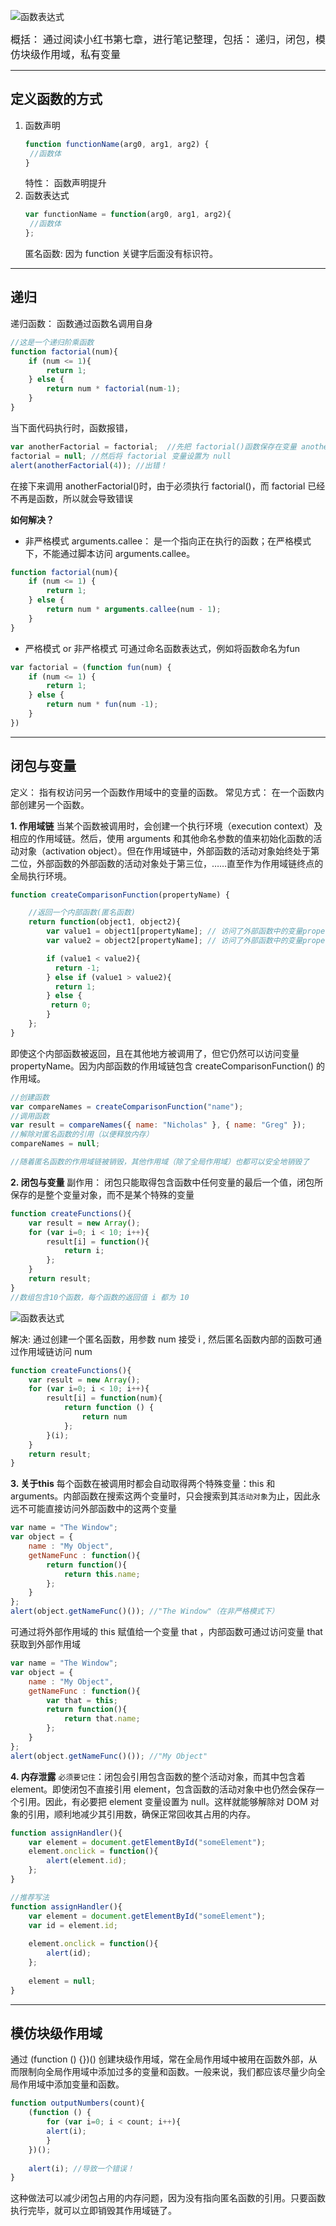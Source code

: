 
![函数表达式](函数表达式/1.png)

<font face="微软雅黑" size="3">概括： 通过阅读小红书第七章，进行笔记整理，包括： 递归，闭包，模仿块级作用域，私有变量</font> 
<!-- more -->

***
## 定义函数的方式
1. 函数声明
	```js
	function functionName(arg0, arg1, arg2) {
	 //函数体
	} 
	```
	特性： 函数声明提升
2. 函数表达式
	```js
	var functionName = function(arg0, arg1, arg2){
	 //函数体
	}; 
	```
	匿名函数: 因为 function 关键字后面没有标识符。

***
## 递归
递归函数： 函数通过函数名调用自身

```js
//这是一个递归阶乘函数
function factorial(num){
    if (num <= 1){
        return 1;
    } else {
        return num * factorial(num-1);
    }
} 
```
当下面代码执行时，函数报错， 
```js
var anotherFactorial = factorial;  //先把 factorial()函数保存在变量 anotherFactorial 中
factorial = null; //然后将 factorial 变量设置为 null
alert(anotherFactorial(4)); //出错！
```
在接下来调用 anotherFactorial()时，由于必须执行 factorial()，而 factorial 已经不再是函数，所以就会导致错误

**如何解决？**

* 非严格模式
arguments.callee： 是一个指向正在执行的函数；在严格模式下，不能通过脚本访问 arguments.callee。
```js
function factorial(num){
    if (num <= 1) {
        return 1;
    } else {
        return num * arguments.callee(num - 1);
    }
}
```
* 严格模式 or 非严格模式
可通过命名函数表达式，例如将函数命名为fun
```js
var factorial = (function fun(num) {
    if (num <= 1) {
        return 1;
    } else {
        return num * fun(num -1);
    }
})
```

***
## 闭包与变量
定义： 指有权访问另一个函数作用域中的变量的函数。
常见方式： 在一个函数内部创建另一个函数。

**1. 作用域链**
当某个函数被调用时，会创建一个执行环境（execution context）及相应的作用域链。然后，使用 arguments 和其他命名参数的值来初始化函数的活动对象（activation object）。但在作用域链中，外部函数的活动对象始终处于第二位，外部函数的外部函数的活动对象处于第三位，……直至作为作用域链终点的全局执行环境。
```js
function createComparisonFunction(propertyName) {

    //返回一个内部函数(匿名函数)
    return function(object1, object2){
        var value1 = object1[propertyName]; // 访问了外部函数中的变量propertyName
        var value2 = object2[propertyName]; // 访问了外部函数中的变量propertyName

        if (value1 < value2){
          return -1;
        } else if (value1 > value2){
          return 1;
        } else {
         return 0;
        }
    };
} 
```
即使这个内部函数被返回，且在其他地方被调用了，但它仍然可以访问变量 propertyName。因为内部函数的作用域链包含 createComparisonFunction() 的作用域。

```js
//创建函数
var compareNames = createComparisonFunction("name");
//调用函数
var result = compareNames({ name: "Nicholas" }, { name: "Greg" });
//解除对匿名函数的引用（以便释放内存）
compareNames = null; 

//随着匿名函数的作用域链被销毁，其他作用域（除了全局作用域）也都可以安全地销毁了
```

**2. 闭包与变量**
副作用： 闭包只能取得包含函数中任何变量的最后一个值，闭包所保存的是整个变量对象，而不是某个特殊的变量
```js
function createFunctions(){
    var result = new Array();
    for (var i=0; i < 10; i++){
        result[i] = function(){
            return i;
        };
    }
    return result;
} 
//数组包含10个函数，每个函数的返回值 i 都为 10
```
![函数表达式](函数表达式/2.jpg)

解决: 通过创建一个匿名函数，用参数 num 接受 i , 然后匿名函数内部的函数可通过作用域链访问 num
```js
function createFunctions(){
    var result = new Array();
    for (var i=0; i < 10; i++){
        result[i] = function(num){
            return function () {
                return num
            };
        }(i);
    }
    return result;
} 
```


**3. 关于this**
每个函数在被调用时都会自动取得两个特殊变量：this 和 arguments。内部函数在搜索这两个变量时，只会搜索到其`活动对象`为止，因此永远不可能直接访问外部函数中的这两个变量
```js
var name = "The Window";
var object = {
    name : "My Object",
    getNameFunc : function(){
        return function(){
            return this.name;
        };
    }
};
alert(object.getNameFunc()()); //"The Window"（在非严格模式下）
```

可通过将外部作用域的 this 赋值给一个变量 that ，内部函数可通过访问变量 that 获取到外部作用域
```js
var name = "The Window";
var object = {
    name : "My Object",
    getNameFunc : function(){
        var that = this; 
        return function(){
            return that.name;
        };
    }
};
alert(object.getNameFunc()()); //"My Object"
```

**4. 内存泄露**
`必须要记住`：闭包会引用包含函数的整个活动对象，而其中包含着 element。即使闭包不直接引用 element，包含函数的活动对象中也仍然会保存一个引用。因此，有必要把 element 变量设置为 null。这样就能够解除对 DOM 对象的引用，顺利地减少其引用数，确保正常回收其占用的内存。
```js
function assignHandler(){
    var element = document.getElementById("someElement");
    element.onclick = function(){
        alert(element.id);
    };
} 

//推荐写法
function assignHandler(){
    var element = document.getElementById("someElement");
    var id = element.id;
    
    element.onclick = function(){
        alert(id);
    };
    
    element = null;
}
```
***
## 模仿块级作用域
通过 (function () {})() 创建块级作用域，常在全局作用域中被用在函数外部，从而限制向全局作用域中添加过多的变量和函数。一般来说，我们都应该尽量少向全局作用域中添加变量和函数。
```js
function outputNumbers(count){
    (function () {
        for (var i=0; i < count; i++){
        alert(i);
        }
    })();
    
    alert(i); //导致一个错误！
} 
```
这种做法可以减少闭包占用的内存问题，因为没有指向匿名函数的引用。只要函数执行完毕，就可以立即销毁其作用域链了。
